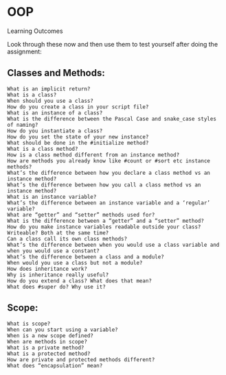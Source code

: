 # OOP

Learning Outcomes

Look through these now and then use them to test yourself after doing the assignment:

## Classes and Methods:

    What is an implicit return?
    What is a class?
    When should you use a class?
    How do you create a class in your script file?
    What is an instance of a class?
    What is the difference between the Pascal Case and snake_case styles of naming?
    How do you instantiate a class?
    How do you set the state of your new instance?
    What should be done in the #initialize method?
    What is a class method?
    How is a class method different from an instance method?
    How are methods you already know like #count or #sort etc instance methods?
    What’s the difference between how you declare a class method vs an instance method?
    What’s the difference between how you call a class method vs an instance method?
    What is an instance variable?
    What’s the difference between an instance variable and a ‘regular’ variable?
    What are “getter” and “setter” methods used for?
    What is the difference between a “getter” and a “setter” method?
    How do you make instance variables readable outside your class? Writeable? Both at the same time?
    Can a class call its own class methods?
    What’s the difference between when you would use a class variable and when you would use a constant?
    What’s the difference between a class and a module?
    When would you use a class but not a module?
    How does inheritance work?
    Why is inheritance really useful?
    How do you extend a class? What does that mean?
    What does #super do? Why use it?

## Scope:

    What is scope?
    When can you start using a variable?
    When is a new scope defined?
    When are methods in scope?
    What is a private method?
    What is a protected method?
    How are private and protected methods different?
    What does “encapsulation” mean?
